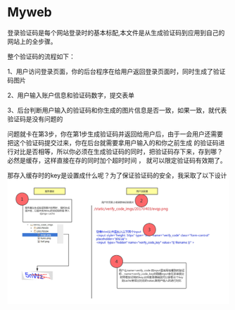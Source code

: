 # Myweb
登录验证码是每个网站登录时的基本标配,本文件是从生成验证码到应用到自己的网站上的全步骤。

整个验证码的流程如下：

1、用户访问登录页面，你的后台程序在给用户返回登录页面时，同时生成了验证码图片

2、用户输入账户信息和验证码数字，提交表单

3、后台判断用户输入的验证码和你生成的图片信息是否一致，如果一致，就代表验证码是没有问题的

问题就卡在第3步，你在第1步生成验证码并返回给用户后，由于一会用户还需要把这个验证码提交过来，你在后台就需要拿用户输入的和你之前生成 的验证码进行对比是否相等，所以你必须在生成验证码的同时，把验证码存下来，存到哪？ 必然是缓存，这样直接在存的同时加个超时时间 ， 就可以限定验证码有效期了。 

那存入缓存时的key是设置成什么呢？为了保证验证码的安全，我采取了以下设计
![image](https://github.com/bingyunsky/Myweb/blob/master/720333-20170403203145707-1245829563.png)
